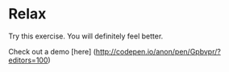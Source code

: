 # Relax
Try this exercise. You will definitely feel better.

Check out a demo [here] (http://codepen.io/anon/pen/Gpbvpr/?editors=100)

